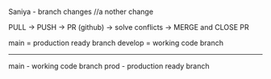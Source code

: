 Saniya - branch changes
//a nother change

PULL -> PUSH -> PR (github) -> solve conflicts -> MERGE and CLOSE PR

main = production ready branch
develop = working code branch

__________________________

main - working code branch
prod  - production ready branch